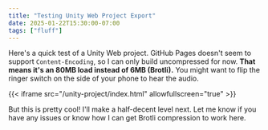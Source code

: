 ```yaml
---
title: "Testing Unity Web Project Export"
date: 2025-01-22T15:30:00-07:00
tags: ["fluff"]
---
```


Here's a quick test of a Unity Web project. GitHub Pages doesn't seem to support `Content-Encoding`, so I can only build uncompressed for now. **That means it's an 80MB load instead of 6MB (Brotli).** You might want to flip the ringer switch on the side of your phone to hear the audio.

{{< iframe src="/unity-project/index.html" allowfullscreen="true" >}}

But this is pretty cool! I'll make a half-decent level next. Let me know if you have any issues or know how I can get Brotli compression to work here.
